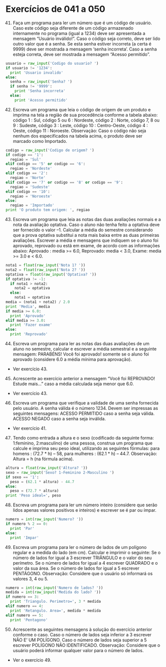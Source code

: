 # Exercícios de 041 a 050

41. Faça um programa para ler um número que é um código de usuário. Caso este código seja diferente de um código armazenado internamente no programa (igual a 1234) deve ser apresentada a mensagem “Usuário inválido!”. Caso o código seja correto, deve ser lido outro valor que é a senha. Se esta senha estiver incorreta (a certa é 9999) deve ser mostrada a mensagem ‘senha incorreta’. Caso a senha esteja correta, deve ser mostrada a mensagem “Acesso permitido”.

```python
usuario = raw_input('Codigo do usuario? ')
if usuario != '1234':
  print 'Usuario invalido'
else:
  senha = raw_input('Senha? ')
  if senha != '9999':
    print 'Senha incorreta'
  else:
    print 'Acesso permitido' 
```

42. Escreva um programa que leia o código de origem de um produto e imprima na tela a região de sua procedência conforme a tabela abaixo: código 1 : Sul, código 5 ou 6 : Nordeste, código 2 : Norte, código 7, 8 ou 9 : Sudeste, código 3 : Leste, código 10 : Centro-Oeste, código 4 : Oeste, código 11 : Noroeste. Observação: Caso o código não seja nenhum dos especificados na tabela acima, o produto deve ser marcado como Importado.

```python
codigo = raw_input('Codigo de origem? ')
if codigo == '1':
  regiao = 'Sul'
elif codigo == '5' or codigo == '6':
  regiao = 'Nordeste'
elif codigo == '2':
  regiao = 'Norte'
elif codigo == '7' or codigo == '8' or codigo == '9':
  regiao = 'Sudeste'
elif codigo == '10':
  regiao = 'Noroeste'
else:
  regiao = 'Importado'
print 'O produto tem origem: ', regiao 
```

43. Escreva um programa que leia as notas das duas avaliações normais e a nota da avaliação optativa. Caso o aluno não tenha feito a optativa deve ser fornecido o valor –1. Calcular a média do semestre considerando que a prova optativa substitui a nota mais baixa entre as duas primeiras avaliações. Escrever a média e mensagens que indiquem se o aluno foi aprovado, reprovado ou está em exame, de acordo com as informações abaixo: Aprovado : media >= 6.0, Reprovado: media < 3.0, Exame: media >= 3.0 e < 6.0. 

```python
nota1 = float(raw_input('Nota 1? '))
nota2 = float(raw_input('Nota 2? '))
optativa = float(raw_input('Optativa? '))
if optativa != -1:
  if nota1 > nota2:
    nota2 = optativa
  else:
    nota1 = optativa
media = (nota1 + nota2) / 2.0
print 'Media', media
if media >= 6.0:
  print 'Aprovado'
elif media >= 3.0:
  print 'Fazer exame'
else:
  print 'Reprovado'
```

44. Escreva um programa para ler as notas das duas avaliações de um aluno no semestre, calcular e escrever a média semestral e a seguinte mensagem: PARABÉNS! Você foi aprovado! somente se o aluno foi aprovado (considere 6.0 a média mínima para aprovação).

- Ver exercício 43.

45. Acrescente ao exercício anterior a mensagem “Você foi REPROVADO! Estude mais...” caso a média calculada seja menor que 6.0.

- Ver exercício 43.

46. Escreva um programa que verifique a validade de uma senha fornecida pelo usuário. A senha válida é o número 1234. Devem ser impressas as seguintes mensagens: ACESSO PERMITIDO caso a senha seja válida. ACESSO NEGADO caso a senha seja inválida.

- Ver exercício 41.

47. Tendo como entrada a altura e o sexo (codificado da seguinte forma: 1:feminino, 2:masculino) de uma pessoa, construa um programa que calcule e imprima seu peso ideal, utilizando as seguintes fórmulas: para homens : (72.7 * h) – 58, para mulheres : (62.1 * h) – 44.7. Observação: Altura = h (na fórmula acima).

```python
altura = float(raw_input('Altura? '))
sexo = raw_input('Sexo? 1-Feminino 2-Masculino ')
if sexo == '1':
  peso = (62.1 * altura) - 44.7
else:
  peso = (72.7 * altura)
print 'Peso ideal=', peso
```

48. Escreva um programa para ler um número inteiro (considere que serão lidos apenas valores positivos e inteiros) e escrever se é par ou ímpar.

```python
numero = int(raw_input('Numero? '))
if numero % 2 == 0:
  print 'Par'
else:
  print 'Impar' 
```

49. Escreva um programa para ler o número de lados de um polígono regular e a medida do lado (em cm). Calcular e imprimir o seguinte: Se o número de lados for igual a 3 escrever TRIÂNGULO e o valor do seu perímetro. Se o número de lados for igual a 4 escrever QUADRADO e o valor da sua área. Se o número de lados for igual a 5 escrever PENTÁGONO. Observação: Considere que o usuário só informará os valores 3, 4 ou 5.

```python
numero = int(raw_input('Numero de lados? '))
medida = int(raw_input('Medida do lado? '))
if numero == 3:
  print 'Triangulo. Perimetro=', 3 * medida
elif numero == 4:
  print 'Retangulo. Area=', medida * medida
elif numero == 5:
  print 'Pentagono'
```

50. Acrescente as seguintes mensagens à solução do exercício anterior conforme o caso. Caso o número de lados seja inferior a 3 escrever NÃO E’ UM POLÍGONO. Caso o número de lados seja superior a 5 escrever POLÍGONO NÃO IDENTIFICADO. Observação: Considere que o usuário poderá informar qualquer valor para o número de lados.

- Ver o exercício 49.
